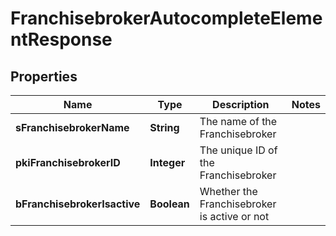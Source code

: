 

# FranchisebrokerAutocompleteElementResponse

## Properties

Name | Type | Description | Notes
------------ | ------------- | ------------- | -------------
**sFranchisebrokerName** | **String** | The name of the Franchisebroker | 
**pkiFranchisebrokerID** | **Integer** | The unique ID of the Franchisebroker | 
**bFranchisebrokerIsactive** | **Boolean** | Whether the Franchisebroker is active or not | 




